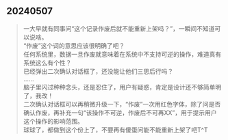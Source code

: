 ## 20240507
> 一大早就有同事问“这个记录作废后就不能重新上架吗？”，一瞬间不知道可以说啥。  
    “作废”这个词的意思应该很明确了吧？  
    任何系统里，数据一旦作废就意味着在系统中不支持可逆的操作，难道真有系统这么有个性？  
    已经弹出二次确认对话框了，还没能让他们三思后行吗？  
    ……  
    脑子里闪过种种念头，还是忍住了，用户有疑惑，肯定是设计还不够简单明了，我改！  
    二次确认对话框可以再稍微升级一下，“作废”一次用红色字体，除了问是否确认作废，再补充一句“该操作不可逆，作废后不可再XX”，用于提示用户这个操作的影响范围。  
    球球了，都做到这个份上了，不要再有傻蛋问能不能重新上架了吧T^T  
